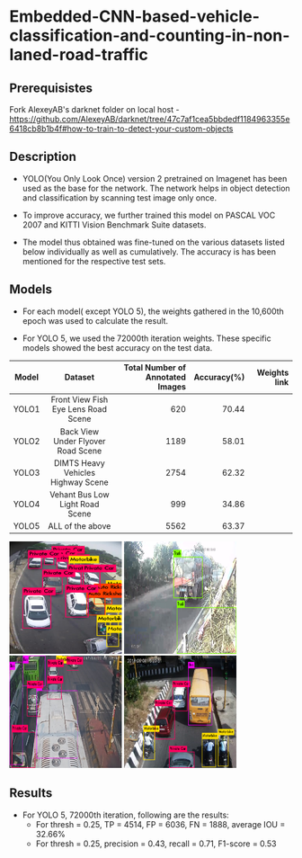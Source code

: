 # Embedded-CNN-based-vehicle-classification-and-counting-in-non-laned-road-traffic

## Prerequisistes

Fork AlexeyAB's darknet folder on local host - https://github.com/AlexeyAB/darknet/tree/47c7af1cea5bbdedf1184963355e6418cb8b1b4f#how-to-train-to-detect-your-custom-objects

## Description
* YOLO(You Only Look Once) version 2 pretrained on Imagenet has been used as the base for the network. The network helps in object detection and classification by scanning test image only once. 

* To improve accuracy, we further trained this model on PASCAL VOC 2007 and KITTI Vision Benchmark Suite datasets. 

* The model thus obtained was fine-tuned on the various datasets listed below individually as well as cumulatively. The accuracy is has been mentioned for the respective test sets.

## Models

* For each model( except YOLO 5), the weights gathered in the 10,600th epoch was used to calculate the result. 

* For YOLO 5, we used the 72000th iteration weights. These specific models showed the best accuracy on the test data.

| Model        |Dataset           | Total Number of Annotated Images  | Accuracy(%) |Weights link  |
| ------------- |:-------------:| -----:| -----:| -----:|
| YOLO1      | Front View Fish Eye Lens Road Scene | 620 | 70.44 |  |
|YOLO2     | Back View Under Flyover Road Scene     |   1189|  58.01|    |
| YOLO3 | DIMTS Heavy Vehicles Highway Scene   |  2754 |   62.32 |    |
| YOLO4 |Vehant Bus Low Light Road Scene |    999 |    34.86 |    |
| YOLO5 | ALL of the above    |    5562 |    63.37 |   |

<img src="https://github.com/mansikhemka/Embedded-CNN-based-vehicle-classification-and-counting-in-non-laned-road-traffic/blob/master/t10.png" width="200" height="200">

<img src="https://github.com/mansikhemka/Embedded-CNN-based-vehicle-classification-and-counting-in-non-laned-road-traffic/blob/master/t11.png" width="200" height="200">

<img src="https://github.com/mansikhemka/Embedded-CNN-based-vehicle-classification-and-counting-in-non-laned-road-traffic/blob/master/t12.png" width="200" height="200">

<img src="https://github.com/mansikhemka/Embedded-CNN-based-vehicle-classification-and-counting-in-non-laned-road-traffic/blob/master/t7.png" width="200" height="200">


## Results

* For YOLO 5, 72000th iteration, following are the results:
  * For thresh = 0.25, TP = 4514, FP = 6036, FN = 1888, average IOU = 32.66%
  * For thresh = 0.25, precision = 0.43, recall = 0.71, F1-score = 0.53
